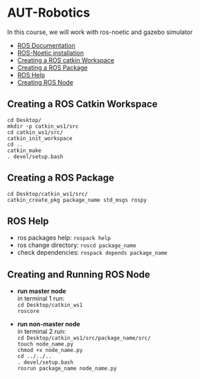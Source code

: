 # AUT-Robotics
In this course, we will work with ros-noetic and gazebo simulator<br/>
- [ROS Documentation](http://wiki.ros.org/)
- [ROS-Noetic installation](http://wiki.ros.org/noetic/Installation)
- [Creating a ROS catkin Workspace](#creating-a-ros-catkin-workspace)
- [Creating a ROS Package](#creating-a-ros-package)
- [ROS Help](#ros-help)
- [Creating ROS Node](#creating-ros-node)

## Creating a ROS Catkin Workspace
`cd Desktop/`<br/>
`mkdir -p catkin_ws1/src`<br/>
`cd catkin_ws1/src/`<br/>
`catkin_init_workspace`<br/>
`cd ..`<br/>
`catkin_make`<br/>
`. devel/setup.bash`<br/>

## Creating a ROS Package
`cd Desktop/catkin_ws1/src/`<br/>
`catkin_create_pkg package_name std_msgs rospy`<br/>

## ROS Help
- ros packages help:
`rospack help`
- ros change directory:
`roscd package_name`
- check dependencies:
`rospack depends package_name`

## Creating and Running ROS Node
- **run master node**<br/>
in terminal 1 run:<br>
`cd Desktop/catkin_ws1`<br/>
`roscore`

- **run non-master node**<br/>
in terminal 2 run:<br/>
`cd Desktop/catkin_ws1/src/package_name/src/`<br/>
`touch node_name.py`<br/>
`chmod +x node_name.py`<br/>
`cd ../../..`<br/>
`. devel/setup.bash`<br/>
`rosrun package_name node_name.py`
